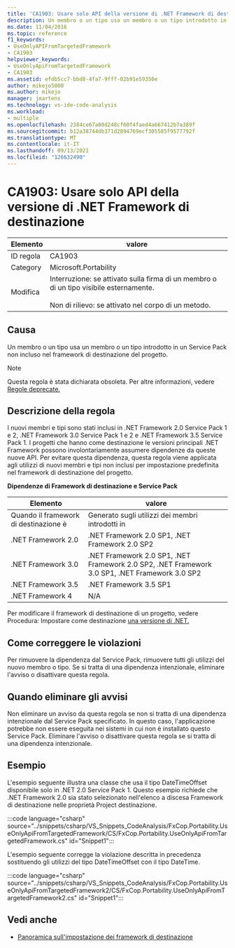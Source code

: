 ```yaml
---
title: 'CA1903: Usare solo API della versione di .NET Framework di destinazione'
description: Un membro o un tipo usa un membro o un tipo introdotto in un Service Pack non incluso nel framework di destinazione del progetto.
ms.date: 11/04/2016
ms.topic: reference
f1_keywords:
- UseOnlyAPIFromTargetedFramework
- CA1903
helpviewer_keywords:
- UseOnlyApiFromTargetedFramework
- CA1903
ms.assetid: efdb5cc7-bbd8-4fa7-9fff-02b91e59350e
author: mikejo5000
ms.author: mikejo
manager: jmartens
ms.technology: vs-ide-code-analysis
ms.workload:
- multiple
ms.openlocfilehash: 2384ce67a80d248cf60f4faed4a667412b7a389f
ms.sourcegitcommit: b12a38744db371d2894769ecf305585f9577792f
ms.translationtype: MT
ms.contentlocale: it-IT
ms.lasthandoff: 09/13/2021
ms.locfileid: "126632490"
---
```

# <a name="ca1903-use-only-api-from-targeted-framework"></a>CA1903: Usare solo API della versione di .NET Framework di destinazione

|Elemento|valore|
|-|-|
|ID regola|CA1903|
|Category|Microsoft.Portability|
|Modifica|Interruzione: se attivato sulla firma di un membro o di un tipo visibile esternamente.<br /><br /> Non di rilievo: se attivato nel corpo di un metodo.|

## <a name="cause"></a>Causa
Un membro o un tipo usa un membro o un tipo introdotto in un Service Pack non incluso nel framework di destinazione del progetto.

> [!NOTE]
> Questa regola è stata dichiarata obsoleta. Per altre informazioni, vedere [Regole deprecate.](fxcop-unported-deprecated-rules.md)

## <a name="rule-description"></a>Descrizione della regola
I nuovi membri e tipi sono stati inclusi in .NET Framework 2.0 Service Pack 1 e 2, .NET Framework 3.0 Service Pack 1 e 2 e .NET Framework 3.5 Service Pack 1. I progetti che hanno come destinazione le versioni principali .NET Framework possono involontariamente assumere dipendenze da queste nuove API. Per evitare questa dipendenza, questa regola viene applicata agli utilizzi di nuovi membri e tipi non inclusi per impostazione predefinita nel framework di destinazione del progetto.

**Dipendenze di Framework di destinazione e Service Pack**

|Elemento|valore|
|-|-|
|Quando il framework di destinazione è|Generato sugli utilizzi dei membri introdotti in|
|.NET Framework 2.0|.NET Framework 2.0 SP1, .NET Framework 2.0 SP2|
|.NET Framework 3.0|.NET Framework 2.0 SP1, .NET Framework 2.0 SP2, .NET Framework 3.0 SP1, .NET Framework 3.0 SP2|
|.NET Framework 3.5|.NET Framework 3.5 SP1|
|.NET Framework 4|N/A|

Per modificare il framework di destinazione di un progetto, vedere Procedura: Impostare come destinazione [una versione di .NET.](../ide/visual-studio-multi-targeting-overview.md)

## <a name="how-to-fix-violations"></a>Come correggere le violazioni
Per rimuovere la dipendenza dal Service Pack, rimuovere tutti gli utilizzi del nuovo membro o tipo. Se si tratta di una dipendenza intenzionale, eliminare l'avviso o disattivare questa regola.

## <a name="when-to-suppress-warnings"></a>Quando eliminare gli avvisi
Non eliminare un avviso da questa regola se non si tratta di una dipendenza intenzionale dal Service Pack specificato. In questo caso, l'applicazione potrebbe non essere eseguita nei sistemi in cui non è installato questo Service Pack. Eliminare l'avviso o disattivare questa regola se si tratta di una dipendenza intenzionale.

## <a name="example"></a>Esempio
L'esempio seguente illustra una classe che usa il tipo DateTimeOffset disponibile solo in .NET 2.0 Service Pack 1. Questo esempio richiede che .NET Framework 2.0 sia stato selezionato nell'elenco a discesa Framework di destinazione nelle proprietà Project destinazione.

:::code language="csharp" source="../snippets/csharp/VS_Snippets_CodeAnalysis/FxCop.Portability.UseOnlyApiFromTargetedFramework/CS/FxCop.Portability.UseOnlyApiFromTargetedFramework.cs" id="Snippet1":::

L'esempio seguente corregge la violazione descritta in precedenza sostituendo gli utilizzi del tipo DateTimeOffset con il tipo DateTime.

:::code language="csharp" source="../snippets/csharp/VS_Snippets_CodeAnalysis/FxCop.Portability.UseOnlyApiFromTargetedFramework2/CS/FxCop.Portability.UseOnlyApiFromTargetedFramework2.cs" id="Snippet1":::

## <a name="see-also"></a>Vedi anche

- [Panoramica sull'impostazione dei framework di destinazione](../ide/visual-studio-multi-targeting-overview.md)
